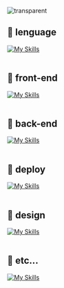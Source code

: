 ![transparent](https://capsule-render.vercel.app/api?type=transparent&fontColor=703ee5&text=Toy&nbsp;Project&nbsp;Storage&height=150&fontSize=60&desc=various&nbsp;project&nbsp;repositories&descAlignY=75&descAlign=60)
<br />

## 📌 lenguage
[![My Skills](https://skillicons.dev/icons?i=js,ts,html,css,sass)](https://skillicons.dev)
<br /><br />

## 📌 front-end
[![My Skills](https://skillicons.dev/icons?i=react,nextjs,redux,styledcomponents,emotion,vue,nuxt,webpack,vite)](https://skillicons.dev)
<br /><br />

## 📌 back-end
[![My Skills](https://skillicons.dev/icons?i=nodejs,express,nestjs,mysql,mongodb)](https://skillicons.dev)
<br /><br />

## 📌 deploy
[![My Skills](https://skillicons.dev/icons?i=aws,heroku,netlify,raspberrypi)](https://skillicons.dev)
<br /><br />

## 📌 design
[![My Skills](https://skillicons.dev/icons?i=ai,ps,figma)](https://skillicons.dev)
<br /><br />

## 📌 etc...
[![My Skills](https://skillicons.dev/icons?i=discord,git,github,vscode)](https://skillicons.dev)
